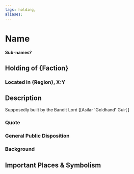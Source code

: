```yaml
---
tags: holding,
aliases:
---
```

# Name
#### Sub-names?
## Holding of {Faction}
### Located in {Region}, X:Y
## Description
Supposedly built by the Bandit Lord [[Asilar 'Goldhand' Guir]]
### Quote

### General Public Disposition

### Background
## Important Places & Symbolism


